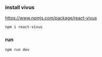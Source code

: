 ### install vivus
https://www.npmjs.com/package/react-vivus

```bash
npm i react-vivus
```

### run

```bash
npm run dev
```
